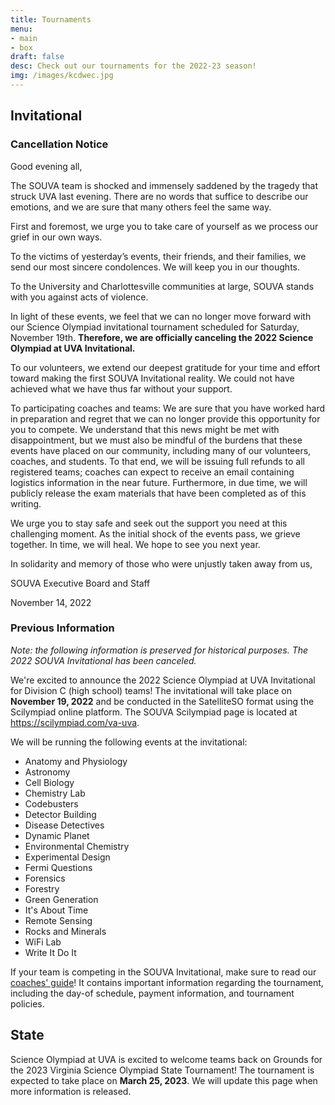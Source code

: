 ```yaml
---
title: Tournaments
menu:
- main
- box
draft: false
desc: Check out our tournaments for the 2022-23 season!
img: /images/kcdwec.jpg
---
```


## Invitational

### Cancellation Notice

Good evening all,

The SOUVA team is shocked and immensely saddened by the tragedy that struck UVA last evening. There are no words that suffice to describe our emotions, and we are sure that many others feel the same way.

First and foremost, we urge you to take care of yourself as we process our grief in our own ways.

To the victims of yesterday’s events, their friends, and their families, we send our most sincere condolences. We will keep you in our thoughts.

To the University and Charlottesville communities at large, SOUVA stands with you against acts of violence.

In light of these events, we feel that we can no longer move forward with our Science Olympiad invitational tournament scheduled for Saturday, November 19th. **Therefore, we are officially canceling the 2022 Science Olympiad at UVA Invitational.**

To our volunteers, we extend our deepest gratitude for your time and effort toward making the first SOUVA Invitational reality. We could not have achieved what we have thus far without your support.

To participating coaches and teams: We are sure that you have worked hard in preparation and regret that we can no longer provide this opportunity for you to compete. We understand that this news might be met with disappointment, but we must also be mindful of the burdens that these events have placed on our community, including many of our volunteers, coaches, and students. To that end, we will be issuing full refunds to all registered teams; coaches can expect to receive an email containing logistics information in the near future. Furthermore, in due time, we will publicly release the exam materials that have been completed as of this writing.

We urge you to stay safe and seek out the support you need at this challenging moment. As the initial shock of the events pass, we grieve together. In time, we will heal. We hope to see you next year.

In solidarity and memory of those who were unjustly taken away from us,

SOUVA Executive Board and Staff

November 14, 2022

### Previous Information

*Note: the following information is preserved for historical purposes. The 2022 SOUVA Invitational has been canceled.*

We're excited to announce the 2022 Science Olympiad at UVA Invitational for Division C (high school) teams!
The invitational will take place on **November 19, 2022** and be conducted in the SatelliteSO format using the Scilympiad online platform.
The SOUVA Scilympiad page is located at <https://scilympiad.com/va-uva>.

We will be running the following events at the invitational:

* Anatomy and Physiology
* Astronomy
* Cell Biology
* Chemistry Lab
* Codebusters
* Detector Building
* Disease Detectives
* Dynamic Planet
* Environmental Chemistry
* Experimental Design
* Fermi Questions
* Forensics
* Forestry
* Green Generation
* It's About Time
* Remote Sensing
* Rocks and Minerals
* WiFi Lab
* Write It Do It

If your team is competing in the SOUVA Invitational, make sure to read our [coaches' guide](https://docs.google.com/document/d/127Y6WwoEM8Sai30HJeXq8U77AWxCL6vIk5XTC6XXNOk/view)! It contains important information regarding the tournament, including the day-of schedule, payment information, and tournament policies.

## State

Science Olympiad at UVA is excited to welcome teams back on Grounds for the 2023 Virginia Science Olympiad State Tournament!
The tournament is expected to take place on **March 25, 2023**. We will update this page when more
information is released.
